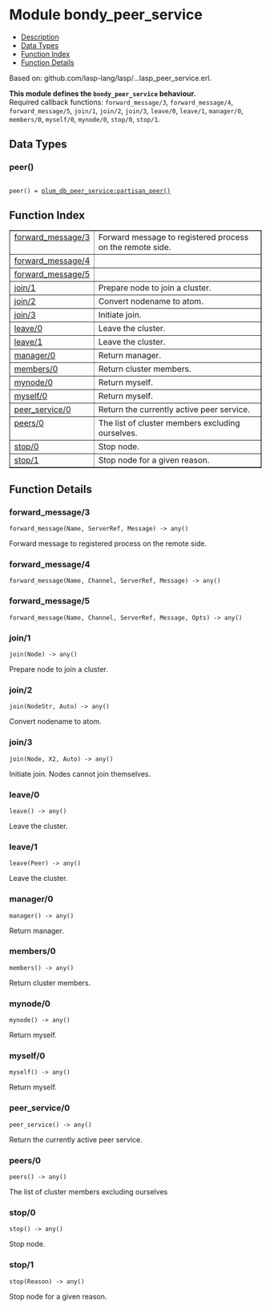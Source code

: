 

# Module bondy_peer_service #
* [Description](#description)
* [Data Types](#types)
* [Function Index](#index)
* [Function Details](#functions)

Based on: github.com/lasp-lang/lasp/...lasp_peer_service.erl.

__This module defines the `bondy_peer_service` behaviour.__<br /> Required callback functions: `forward_message/3`, `forward_message/4`, `forward_message/5`, `join/1`, `join/2`, `join/3`, `leave/0`, `leave/1`, `manager/0`, `members/0`, `myself/0`, `mynode/0`, `stop/0`, `stop/1`.

<a name="types"></a>

## Data Types ##




### <a name="type-peer">peer()</a> ###


<pre><code>
peer() = <a href="plum_db_peer_service.md#type-partisan_peer">plum_db_peer_service:partisan_peer()</a>
</code></pre>

<a name="index"></a>

## Function Index ##


<table width="100%" border="1" cellspacing="0" cellpadding="2" summary="function index"><tr><td valign="top"><a href="#forward_message-3">forward_message/3</a></td><td>Forward message to registered process on the remote side.</td></tr><tr><td valign="top"><a href="#forward_message-4">forward_message/4</a></td><td></td></tr><tr><td valign="top"><a href="#forward_message-5">forward_message/5</a></td><td></td></tr><tr><td valign="top"><a href="#join-1">join/1</a></td><td>Prepare node to join a cluster.</td></tr><tr><td valign="top"><a href="#join-2">join/2</a></td><td>Convert nodename to atom.</td></tr><tr><td valign="top"><a href="#join-3">join/3</a></td><td>Initiate join.</td></tr><tr><td valign="top"><a href="#leave-0">leave/0</a></td><td>Leave the cluster.</td></tr><tr><td valign="top"><a href="#leave-1">leave/1</a></td><td>Leave the cluster.</td></tr><tr><td valign="top"><a href="#manager-0">manager/0</a></td><td>Return manager.</td></tr><tr><td valign="top"><a href="#members-0">members/0</a></td><td>Return cluster members.</td></tr><tr><td valign="top"><a href="#mynode-0">mynode/0</a></td><td>Return myself.</td></tr><tr><td valign="top"><a href="#myself-0">myself/0</a></td><td>Return myself.</td></tr><tr><td valign="top"><a href="#peer_service-0">peer_service/0</a></td><td>Return the currently active peer service.</td></tr><tr><td valign="top"><a href="#peers-0">peers/0</a></td><td>The list of cluster members excluding ourselves.</td></tr><tr><td valign="top"><a href="#stop-0">stop/0</a></td><td>Stop node.</td></tr><tr><td valign="top"><a href="#stop-1">stop/1</a></td><td>Stop node for a given reason.</td></tr></table>


<a name="functions"></a>

## Function Details ##

<a name="forward_message-3"></a>

### forward_message/3 ###

`forward_message(Name, ServerRef, Message) -> any()`

Forward message to registered process on the remote side.

<a name="forward_message-4"></a>

### forward_message/4 ###

`forward_message(Name, Channel, ServerRef, Message) -> any()`

<a name="forward_message-5"></a>

### forward_message/5 ###

`forward_message(Name, Channel, ServerRef, Message, Opts) -> any()`

<a name="join-1"></a>

### join/1 ###

`join(Node) -> any()`

Prepare node to join a cluster.

<a name="join-2"></a>

### join/2 ###

`join(NodeStr, Auto) -> any()`

Convert nodename to atom.

<a name="join-3"></a>

### join/3 ###

`join(Node, X2, Auto) -> any()`

Initiate join. Nodes cannot join themselves.

<a name="leave-0"></a>

### leave/0 ###

`leave() -> any()`

Leave the cluster.

<a name="leave-1"></a>

### leave/1 ###

`leave(Peer) -> any()`

Leave the cluster.

<a name="manager-0"></a>

### manager/0 ###

`manager() -> any()`

Return manager.

<a name="members-0"></a>

### members/0 ###

`members() -> any()`

Return cluster members.

<a name="mynode-0"></a>

### mynode/0 ###

`mynode() -> any()`

Return myself.

<a name="myself-0"></a>

### myself/0 ###

`myself() -> any()`

Return myself.

<a name="peer_service-0"></a>

### peer_service/0 ###

`peer_service() -> any()`

Return the currently active peer service.

<a name="peers-0"></a>

### peers/0 ###

`peers() -> any()`

The list of cluster members excluding ourselves

<a name="stop-0"></a>

### stop/0 ###

`stop() -> any()`

Stop node.

<a name="stop-1"></a>

### stop/1 ###

`stop(Reason) -> any()`

Stop node for a given reason.

